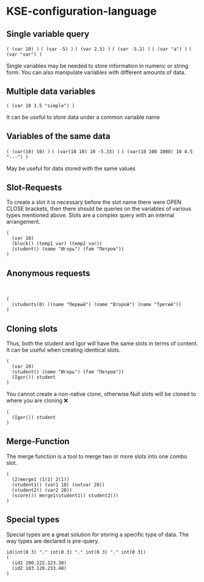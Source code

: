 # KSE-configuration-language

## Single variable query
`( (var 10) )`
`( (var -5) )`
`( (var 2.5) )`
`( (var -5.2) )`
`( (var "a") )`
`( (var "var") )`

Single variables may be needed to store information in numeric or string form. You can also manipulate variables with different amounts of data.
## Multiple data variables
`( (var 10 3.5 "simple") )`

It can be useful to store data under a common variable name

## Variables of the same data
`( (var(10) 10) )`
`( (var(10 10) 10 -5.33) )`
`( (var(10 100 1000) 10 4.5 "---") )`

May be useful for data stored with the same values

## Slot-Requests
To create a slot it is necessary before the slot name there were OPEN CLOSE brackets, then there should be queries on the variables of various types mentioned above. Slots are a complex query with an internal arrangement.
<br/>

	(
	  (var 10) 
	  (block() (temp1 var) (temp2 var))
	  (student() (name "Игорь") (fam "Петров"))
	)

## Anonymous requests

<br/>

	(
	  (students(0) ((name "Первый") (name "Второй") (name "Третий"))
	)


## Cloning slots

Thus, both the student and Igor will have the same slots in terms of content. It can be useful when creating identical slots.
<br/> 

	(
	  (var 20)
	  (student() (name "Игорь") (fam "Петров"))
	  (Igor()) student
	)
You cannot create a non-native clone, otherwise Null slots will be cloned to where you are cloning ❌
<br/> 

	(
	  (Igor()) student
	)

## Merge-Function

The merge function is a tool to merge two or more slots into one combo slot.
<br/>

	(
	  (2)merge1 (1(1) 2(1))
	  (student1() (var1 10) (notvar 20))
	  (student2() (var2 20))
	  (score()) merge1(student1() student2())
	)

## Special types

Special types are a great solution for storing a specific type of data. The way types are declared is pre-query.
<br/> 

	id(int(0 3) "." int(0 3) "." int(0 3) "." int(0 3)) 
	(
	  (id1 190.222.123.30)
	  (id2 183.120.233.48)
	)

